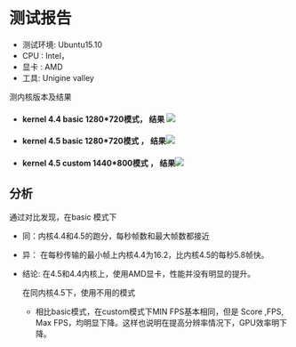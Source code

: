 # 测试报告

- 测试环境: Ubuntu15.10 
- CPU  : Intel，
- 显卡  : AMD
- 工具: Unigine valley

测内核版本及结果
  - ####  kernel 4.4 basic 1280*720模式， 结果 ![](http://i4.piimg.com/b151af9a3db3b765.png)
  - #### kernel 4.5  basic 1280*720模式 ， 结果![](http://i4.piimg.com/ed1dbf6de1d20675.png)
  - #### kernel 4.5  custom 1440*800模式 ， 结果![](http://i4.piimg.com/ece1f511b5494c1d.png)
  
  
## 分析
   通过对比发现，在basic 模式下
- 同：内核4.4和4.5的跑分，每秒帧数和最大帧数都接近
- 异： 在每秒传输的最小帧上内核4.4为16.2，比内核4.5的每秒5.8帧快。
- 结论: 在4.5和4.4内核上，使用AMD显卡，性能并没有明显的提升。


  在同内核4.5下，使用不用的模式
  - 相比basic模式，在custom模式下MIN FPS基本相同，但是 Score ,FPS, Max FPS，均明显下降。这样也说明在提高分辨率情况下，GPU效率明下降。
  








